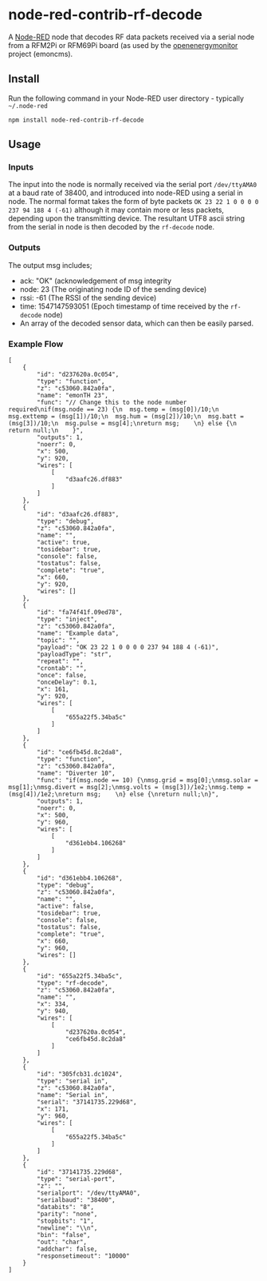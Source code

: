 node-red-contrib-rf-decode
====================

A <a href="https://nodered.org" target="_new">Node-RED</a> node that decodes RF data packets received via a serial node from a RFM2Pi or RFM69Pi board (as used by the <a href="https://openenergymonitor.org" target="_new">openenergymonitor</a> project (emoncms).

Install
-------

Run the following command in your Node-RED user directory - typically `~/.node-red`

    npm install node-red-contrib-rf-decode

Usage
-----


### Inputs

The input into the node is normally received via the serial port `/dev/ttyAMA0` at a baud rate of 38400, and introduced into node-RED using a serial in node.
The normal format takes the form of byte packets `OK 23 22 1 0 0 0 0 237 94 188 4 (-61)` although it may contain more or less packets, depending upon the transmitting device.
The resultant UTF8 ascii string from the serial in node is then decoded by the `rf-decode` node.

### Outputs

The output msg includes;
 - ack: "OK" (acknowledgement of msg integrity
 - node: 23 (The originating node ID of the sending device)
 - rssi: -61 (The RSSI of the sending device)
 - time: 1547147593051 (Epoch timestamp of time received by the `rf-decode` node)
 - An array of the decoded sensor data, which can then be easily parsed.

### Example Flow

```
[
    {
        "id": "d237620a.0c054",
        "type": "function",
        "z": "c53060.842a0fa",
        "name": "emonTH 23",
        "func": "// Change this to the node number required\nif(msg.node == 23) {\n  msg.temp = (msg[0])/10;\n  msg.exttemp = (msg[1])/10;\n  msg.hum = (msg[2])/10;\n  msg.batt = (msg[3])/10;\n  msg.pulse = msg[4];\nreturn msg;    \n} else {\n    return null;\n    }",
        "outputs": 1,
        "noerr": 0,
        "x": 500,
        "y": 920,
        "wires": [
            [
                "d3aafc26.df883"
            ]
        ]
    },
    {
        "id": "d3aafc26.df883",
        "type": "debug",
        "z": "c53060.842a0fa",
        "name": "",
        "active": true,
        "tosidebar": true,
        "console": false,
        "tostatus": false,
        "complete": "true",
        "x": 660,
        "y": 920,
        "wires": []
    },
    {
        "id": "fa74f41f.09ed78",
        "type": "inject",
        "z": "c53060.842a0fa",
        "name": "Example data",
        "topic": "",
        "payload": "OK 23 22 1 0 0 0 0 237 94 188 4 (-61)",
        "payloadType": "str",
        "repeat": "",
        "crontab": "",
        "once": false,
        "onceDelay": 0.1,
        "x": 161,
        "y": 920,
        "wires": [
            [
                "655a22f5.34ba5c"
            ]
        ]
    },
    {
        "id": "ce6fb45d.8c2da8",
        "type": "function",
        "z": "c53060.842a0fa",
        "name": "Diverter 10",
        "func": "if(msg.node == 10) {\nmsg.grid = msg[0];\nmsg.solar = msg[1];\nmsg.divert = msg[2];\nmsg.volts = (msg[3])/1e2;\nmsg.temp = (msg[4])/1e2;\nreturn msg;    \n} else {\nreturn null;\n}",
        "outputs": 1,
        "noerr": 0,
        "x": 500,
        "y": 960,
        "wires": [
            [
                "d361ebb4.106268"
            ]
        ]
    },
    {
        "id": "d361ebb4.106268",
        "type": "debug",
        "z": "c53060.842a0fa",
        "name": "",
        "active": false,
        "tosidebar": true,
        "console": false,
        "tostatus": false,
        "complete": "true",
        "x": 660,
        "y": 960,
        "wires": []
    },
    {
        "id": "655a22f5.34ba5c",
        "type": "rf-decode",
        "z": "c53060.842a0fa",
        "name": "",
        "x": 334,
        "y": 940,
        "wires": [
            [
                "d237620a.0c054",
                "ce6fb45d.8c2da8"
            ]
        ]
    },
    {
        "id": "305fcb31.dc1024",
        "type": "serial in",
        "z": "c53060.842a0fa",
        "name": "Serial in",
        "serial": "37141735.229d68",
        "x": 171,
        "y": 960,
        "wires": [
            [
                "655a22f5.34ba5c"
            ]
        ]
    },
    {
        "id": "37141735.229d68",
        "type": "serial-port",
        "z": "",
        "serialport": "/dev/ttyAMA0",
        "serialbaud": "38400",
        "databits": "8",
        "parity": "none",
        "stopbits": "1",
        "newline": "\\n",
        "bin": "false",
        "out": "char",
        "addchar": false,
        "responsetimeout": "10000"
    }
]
```
